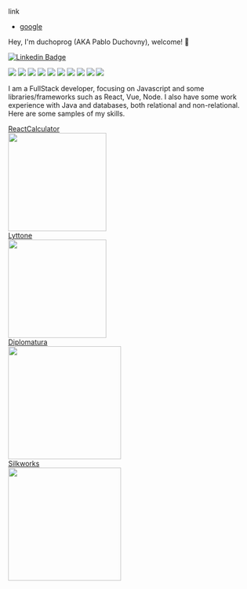 link
- [google](https://www.google.com)






 Hey, I'm duchoprog (AKA Pablo Duchovny), welcome! 👋

[![Linkedin Badge](https://img.shields.io/badge/-duchoprog-blue?style=flat-square&logo=Linkedin&logoColor=white&link=https://https://www.linkedin.com/in/pablo-l-duchovny/)](https://www.linkedin.com/in/pablo-l-duchovny/)

![](https://img.shields.io/badge/HTML5-orange) ![](https://img.shields.io/badge/CSS-red) ![](https://img.shields.io/badge/Javascript-green) ![](https://img.shields.io/badge/React-gold) ![](https://img.shields.io/badge/Vue-gray) ![](https://img.shields.io/badge/Node-orange) ![](https://img.shields.io/badge/Express-orange) ![](https://img.shields.io/badge/SQL-red) ![](https://img.shields.io/badge/Sequelize-green) ![](https://img.shields.io/badge/Sequelize-gold)

I am a FullStack developer, focusing on Javascript and some libraries/frameworks such as React, Vue, Node. I also have some work experience with Java and databases, both relational and non-relational.
Here are some samples of my skills.

[ReactCalculator<br><img src="https://www.estudioliquid.com.ar/images/calcThumb.png" height=200>](https://www.estudioliquid.com.ar/reactcalc)<br>
[Lyttone<br><img src="https://www.estudioliquid.com.ar/images/lyttonethumb.png" height=200>](https://www.estudioliquid.com.ar/Lyttone)<br>
[Diplomatura<br><img src="https://www.estudioliquid.com.ar/images/diabethumb.png" height=230>](https://www.estudioliquid.com.ar/diabetes)<br>
[Silkworks<br><img src="https://www.estudioliquid.com.ar/images/SilkworksThumb.png" height=230>](https://www.estudioliquid.com.ar/DGallery)<br>




